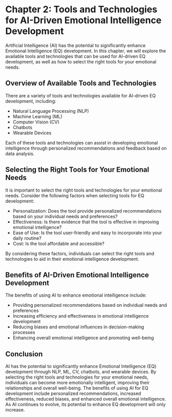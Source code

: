 Chapter 2: Tools and Technologies for AI-Driven Emotional Intelligence Development
==================================================================================

Artificial Intelligence (AI) has the potential to significantly enhance Emotional Intelligence (EQ) development. In this chapter, we will explore the available tools and technologies that can be used for AI-driven EQ development, as well as how to select the right tools for your emotional needs.

Overview of Available Tools and Technologies
--------------------------------------------

There are a variety of tools and technologies available for AI-driven EQ development, including:

* Natural Language Processing (NLP)
* Machine Learning (ML)
* Computer Vision (CV)
* Chatbots
* Wearable Devices

Each of these tools and technologies can assist in developing emotional intelligence through personalized recommendations and feedback based on data analysis.

Selecting the Right Tools for Your Emotional Needs
--------------------------------------------------

It is important to select the right tools and technologies for your emotional needs. Consider the following factors when selecting tools for EQ development:

* Personalization: Does the tool provide personalized recommendations based on your individual needs and preferences?
* Effectiveness: Is there evidence that the tool is effective in improving emotional intelligence?
* Ease of Use: Is the tool user-friendly and easy to incorporate into your daily routine?
* Cost: Is the tool affordable and accessible?

By considering these factors, individuals can select the right tools and technologies to aid in their emotional intelligence development.

Benefits of AI-Driven Emotional Intelligence Development
--------------------------------------------------------

The benefits of using AI to enhance emotional intelligence include:

* Providing personalized recommendations based on individual needs and preferences
* Increasing efficiency and effectiveness in emotional intelligence development
* Reducing biases and emotional influences in decision-making processes
* Enhancing overall emotional intelligence and promoting well-being

Conclusion
----------

AI has the potential to significantly enhance Emotional Intelligence (EQ) development through NLP, ML, CV, chatbots, and wearable devices. By selecting the right tools and technologies for your emotional needs, individuals can become more emotionally intelligent, improving their relationships and overall well-being. The benefits of using AI for EQ development include personalized recommendations, increased effectiveness, reduced biases, and enhanced overall emotional intelligence. As AI continues to evolve, its potential to enhance EQ development will only increase.
